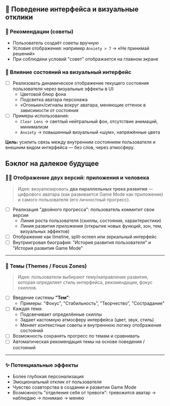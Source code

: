 ## 🧠 Поведение интерфейса и визуальные отклики

### 🧭 Рекомендации (советы)

- Пользователь создаёт советы вручную
- Условия отображения: например `Anxiety > 7` → «Не принимай решений»
- При соблюдени условий "совет" отображается на главном экране


### 🔵 Влияние состояний на визуальный интерфейс

- [ ] Реализовать динамическое отображение текущего состояния пользователя через визуальные эффекты в UI:
  - Цветовой блюр фона
  - Подсветка аватара персонажа
  - «Огоньки»/сигналы вокруг аватара, меняющие оттенок в зависимости от состояния
- [ ] Примеры использования:
  - `Clear Lens` → светлый нейтральный фон, отсутствие анимаций, минимализм
  - `Anxiety` → повышенный визуальный «шум», напряжённые цвета

**Цель:** усилить связь между внутренним состоянием пользователя и внешним видом интерфейса — без слов, через атмосферу.


## Бэклог на далекое будущее

### 🧍‍♂️ Отображение двух версий: приложения и человека

> Идея: визуализировать **два параллельных трека развития** — цифрового аватара (как развивается Game Mode как приложение) и самого пользователя (его личностный прогресс).

- [ ] Реализация "двойного прогресса": пользователь коммитит свои версии
  - Линия роста пользователя (скиллы, состояния, характеристики)
  - Линия развития приложения (открытие новых функций, зон, тем, визуальных эффектов)
- [ ] Отображение как timeline, split-screen или зеркальный интерфейс
- [ ] Внутриигровая биография: "История развития пользователя" и "История развития Game Mode"

---

### 🧠 Темы (Themes / Focus Zones)

> Идея: пользователи выбирают тему/направление развития, которая определяет стиль интерфейса, рекомендации, фокус скиллов.

- [ ] Введение системы **"Тем"**:
  - Примеры: "Фокус", "Стабильность", "Творчество", "Сострадание"
- [ ] Каждая тема:
  - Подсвечивает определённые скиллы
  - Задает кастомную атмосферу интерфейса (цвет, звук, стиль)
  - Меняет контекстные советы и внутреннюю логику отображения состояний
- [ ] Возможность сохранять прогресс по темам и сравнивать
- [ ] Автоматическая рекомендация темы на основе поведения / состояний

---

### ✨ Потенциальные эффекты

- Более глубокая персонализация
- Эмоциональный отклик от пользователя
- Чувство соавторства в создании и развитии Game Mode
- Возможность "отделения себя от тревоги": тревожится аватар → наблюдаю → понимаю → меняю